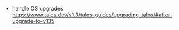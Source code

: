 - handle OS upgrades  
  https://www.talos.dev/v1.3/talos-guides/upgrading-talos/#after-upgrade-to-v135